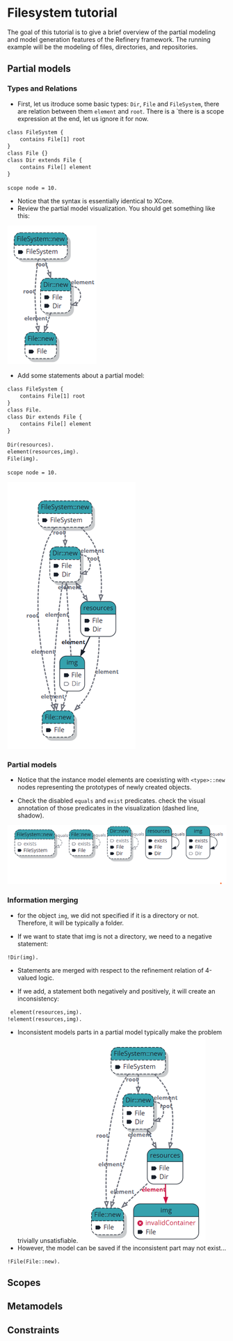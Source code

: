 # Filesystem tutorial

The goal of this tutorial is to give a brief overview of the partial modeling and model generation features of the Refinery framework. The running example will be the modeling of files, directories, and repositories.

## Partial models

### Types and Relations

- First, let us itroduce some basic types: `Dir`,  `File` and `FileSystem`, there are relation between them `element` and `root`. There is a `there is a scope expression at the end, let us ignore it for now.

```
class FileSystem {
    contains File[1] root
}
class File {}
class Dir extends File {
    contains File[] element
}

scope node = 10.
```

- Notice that the syntax is essentially identical to XCore.
- Review the partial model visualization. You should get something like this:
  
![alt text](https://github.com/graphs4value/refinery-tutorials/blob/main/filesystem/fig1.png)

- Add some statements about a partial model:

```
class FileSystem {
    contains File[1] root
}
class File.
class Dir extends File {
    contains File[] element
}

Dir(resources).
element(resources,img).
File(img).

scope node = 10.
```

![alt text](https://github.com/graphs4value/refinery-tutorials/blob/main/filesystem/fig2.png)

### Partial models
- Notice that the instance model elements are coexisting with ```<type>::new``` nodes representing the prototypes of newly created objects.

- Check the disabled `equals` and `exist` predicates. check the visual annotation of those predicates in the visualization (dashed line, shadow).

![alt text](https://github.com/graphs4value/refinery-tutorials/blob/main/filesystem/fig3.png)

### Information merging

- for the object `img`, we did not specified if it is a directory or not. Therefore, it will be typically a folder.

- If we want to state that img is not a directory, we need to a negative statement:
```
!Dir(img).
```
- Statements are merged with respect to the refinement relation of 4-valued logic.
  
- If we add, a statement both negatively and positively, it will create an inconsistency:

```
 element(resources,img).
!element(resources,img).
```

- Inconsistent models parts in a partial model typically make the problem trivially unsatisfiable.
![alt text](https://github.com/graphs4value/refinery-tutorials/blob/main/filesystem/fig4.png)
- However, the model can be saved if the inconsistent part may not exist...

```
!File(File::new).
```

## Scopes

## Metamodels

## Constraints
